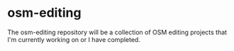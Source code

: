 # osm-editing

The osm-editing repository will be a collection of OSM editing projects that I'm currently working on or I have completed.
